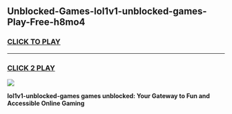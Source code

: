 
## Unblocked-Games-lol1v1-unblocked-games-Play-Free-h8mo4
<h3>
<a href="https://premium76.site?title=lol1v1-unblocked-games&ref=18A1">CLICK TO PLAY</a></h3>
<hr>

<h3>
<a href="https://premium76.site?title=lol1v1-unblocked-games&ref=18A1">CLICK 2 PLAY</a>
  
</h3>

<a href="https://premium76.site?title=lol1v1-unblocked-games&ref=18A1"><img src="https://clearcache.store/games.png"></a>


**lol1v1-unblocked-games games unblocked: Your Gateway to Fun and Accessible Online Gaming**
